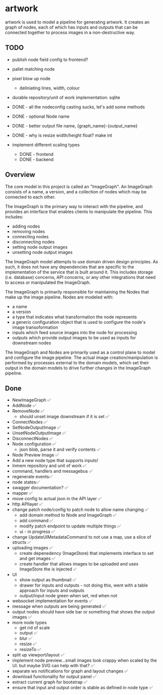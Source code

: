 # artwork

artwork is used to model a pipeline for generating artwork. It creates an graph
of nodes, each of which has inputs and outputs that can be connected together
to process images in a non-destructive way.

## TODO

- publish node field config to frontend?

- pallet matching node
- pixel blow up node
  - deliniating lines, width, colour
- durable repository/unit of work implementation: sqlite

- DONE - all the nodeconfig casting sucks, let's add some methods
- DONE - optional Node name
- DONE - better output file name, {graph_name}-{output_name}
- DONE - why is resize width/height float? make int 
- implement different scaling types
  - DONE - frontend
  - DONE - backend

## Overview

The core model in this project is called an "ImageGraph". An ImageGraph
consists of a name, a version, and a collection of nodes which may be connected
to each other.

The ImageGraph is the primary way to interact with the pipeline, and provides
an interface that enables clients to manipulate the pipeline. This includes:
- adding nodes
- removing nodes
- connecting nodes
- disconnecting nodes
- setting node output images
- unsetting node output images

The ImageGraph model attempts to use domain driven design principles. As such, 
it does not have any dependencies that are specific to the implementation of
the service that is built around it. This includes storage (i.e. database) 
concerns, API concerns, or any other integrations that need to access or 
manipulated the ImageGraph.

The ImageGraph is primarily responsible for maintaining the Nodes that make
up the image pipeline. Nodes are modeled with:
- a name
- a version
- a type that indicates what transformation the node represents
- a generic configuration object that is used to configure the node's 
  image transoformation
- inputs which feed source images into the node for processing
- outputs which provide output images to be used as inputs for downstream nodes

The ImageGraph and Nodes are primarily used as a control plane to model and
configure the image pipeline. The actual image creation/manipulation is 
performed by processes external to the domain models, which set their output
in the domain models to drive further changes in the ImageGraph pipeline.



## Done

- NewImageGraph ✅
- AddNode ✅
- RemoveNode ✅
  - should unset image downstream if it is set ✅
- ConnectNodes ✅
- SetNodeOutputImage ✅
- UnsetNodeOutputImage ✅
- DisconnectNodes ✅
- Node configuration ✅
  - json blob, parse it and verify contents ✅
- Node Preview Image ✅
- Add a new node type that supports inputs!
- Inmem repository and unit of work ✅
- command, handlers and messagebus ✅
- regenerate events✅
- node states✅
- swagger documentation? ✅
- mapper ✅
- move config to actual json in the API layer ✅
- http APIlayer ✅
- change patch node/config to patch node to allow name changing ✅
  - add domain method to Node and ImageGraph ✅
  - add command ✅
  - modify patch endpoint to update multiple things ✅
  - ui - in progress ✅
- change UpdateUIMetadataCommand to not use a map, use a slice of structs ✅
- uploading images ✅
  - create depenedency (ImageStore) that implements interface to set and get images ✅
  - create handler that allows images to be uploaded and uses ImageStore the is injected ✅
- UI
  - show output as thumbnail ✅
  - drawer for inputs and outputs - not doing this, went with a table approach for inputs and outputs
  - output/input node green when set, red when not
- websocket implementation for events ✅
- message when outputs are being generated ✅
- output nodes should have side bar or something that shows the output images ✅
- more node types
  - get rid of scale
  - output ✅
  - blur ✅
  - resize ✅
  - resizeTo ✅
- split up viewport/layout ✅
- implement node preview...small images look crappy when scaled by the UI. but maybe SVG can help with that? ✅
- separate ws notifications for graph and layout changes ✅
- download functionality for output panel ✅
- extract current graph for bootstrap ✅
- ensure that input and output order is stable as defined in node type ✅
